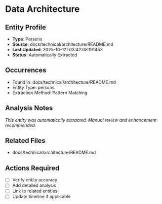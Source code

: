 # Data Architecture

## Entity Profile
- **Type**: Persons
- **Source**: docs/technical/architecture/README.md
- **Last Updated**: 2025-10-12T03:42:08.191453
- **Status**: Automatically Extracted

## Occurrences
- Found in: docs/technical/architecture/README.md
- Entity Type: persons
- Extraction Method: Pattern Matching

## Analysis Notes
*This entity was automatically extracted. Manual review and enhancement recommended.*

## Related Files
- docs/technical/architecture/README.md

## Actions Required
- [ ] Verify entity accuracy
- [ ] Add detailed analysis
- [ ] Link to related entities
- [ ] Update timeline if applicable
